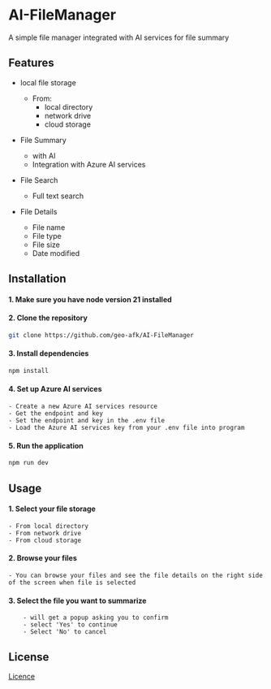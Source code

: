 # AI-FileManager
A simple file manager integrated with AI services for file summary



## Features
- local file storage
    - From:
        - local directory
        - network drive
        - cloud storage

- File Summary
    - with AI
    - Integration with Azure AI services

- File Search
    - Full text search

- File Details
    - File name
    - File type
    - File size
    - Date modified


## Installation

#### 1. Make sure you have node version 21 installed
#### 2. Clone the repository

```bash
git clone https://github.com/geo-afk/AI-FileManager
```

#### 3. Install dependencies

```bash
npm install
```

#### 4. Set up Azure AI services
    - Create a new Azure AI services resource
    - Get the endpoint and key
    - Set the endpoint and key in the .env file
    - Load the Azure AI services key from your .env file into program  


#### 5. Run the application
```bash
npm run dev

```

## Usage

#### 1. Select your file storage
    - From local directory
    - From network drive
    - From cloud storage


#### 2. Browse your files
    - You can browse your files and see the file details on the right side of the screen when file is selected

#### 3. Select the file you want to summarize
        - will get a popup asking you to confirm
        - select 'Yes' to continue
        - Select 'No' to cancel



## License

[Licence](LICENSE)